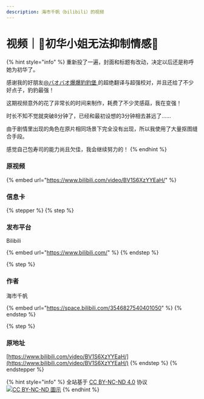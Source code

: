 ```yaml
---
description: 海市千帆（bilibili）的视频
---
```


# 视频｜🌙初华小姐无法抑制情感🌙



{% hint style="info" %}
重新投了一遍，封面和标题有改动，决定以后还是称呼她为初华了。

&#x20;感谢我的好朋友[@バオバオ爆爆豹豹堡 ](https://space.bilibili.com/635791)的超绝翻译与超强校对，并且还给了不少好点子，豹豹最强！&#x20;

这期视频意外的花了非常长的时间来制作，耗费了不少灵感菇，我在变强！&#x20;

时长不知不觉就突破8分钟了，已经和最初设想的3分钟相去甚远了……&#x20;

由于剧情里出现的角色在原片相同场景下完全没有出现，所以我使用了大量抠图缝合手段。

&#x20;感觉自己包寿司的能力尚且欠佳，我会继续努力的！
{% endhint %}

### 原视频

{% embed url="https://www.bilibili.com/video/BV1S6XzYYEaH/" %}

### 信息卡

{% stepper %}
{% step %}
### 发布平台

Bilibili

{% embed url="https://www.bilibili.com/" %}
{% endstep %}

{% step %}
### 作者

海市千帆

{% embed url="https://space.bilibili.com/3546827540401050" %}
{% endstep %}

{% step %}
### 原地址

[https://www.bilibili.com/video/BV1S6XzYYEaH/](https://www.bilibili.com/video/BV1S6XzYYEaH/)
{% endstep %}
{% endstepper %}



{% hint style="info" %}
全站基于 [CC BY-NC-ND 4.0](https://creativecommons.org/licenses/by-nc-nd/4.0/?ref=chooser-v1) 协议 [![CC BY-NC-ND 圖示](https://upload.wikimedia.org/wikipedia/commons/thumb/7/73/Cc_by-nc-nd_icon.svg/80px-Cc_by-nc-nd_icon.svg.png)](https://zh.wikipedia.org/wiki/File:Cc_by-nc-nd_icon.svg)
{% endhint %}
